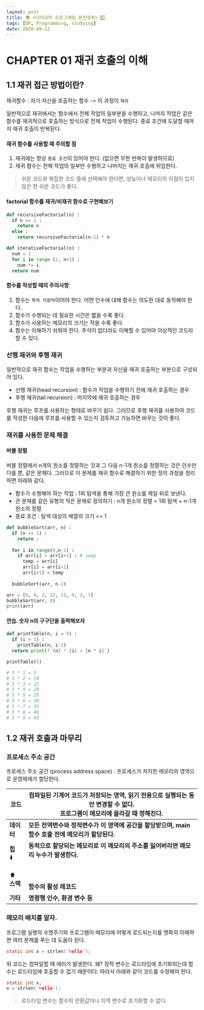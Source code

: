 ```yaml
---
layout: post
title: 📚 <다이내믹 프로그래밍 완전정복> 1️⃣
tags: [DP, Programming, studying]
date: 2020-09-12
---
```


# CHAPTER 01 재귀 호출의 이해

## 1.1 재귀 접근 방법이란?

재귀함수 : 자기 자신을 호출하는 함수 -> 이 과정이 `재귀`

일반적으로 재귀에서는 함수에서 전체 작업의 일부분을 수행하고, 나머지 작업은 같은 함수를 재귀적으로 호출하는 방식으로 전체 작업이 수행된다.
종료 조건에 도달할 때까지 재귀 호출이 반복된다.

#### 재귀 함수를 사용할 때 주의할 점

1. 재귀에는 항상 `종료 조건`이 있어야 한다. (없으면 무한 반복이 발생하므로)
2. 재귀 함수는 전체 작업의 일부만 수행하고 나머지는 재귀 호출에 위임한다.

> 쉬운 코드와 복잡한 코드 중에 선택해야 한다면, 성능이나 메모리의 이점이 있지 않은 한 쉬운 코드가 좋다.

#### factorial 함수를 재귀/비재귀 함수로 구현해보기

```python
def recursiveFactorial(n) :
  if n <= 1 :
    return n
  else :
    return recursiveFactorial(n-1) * n

def iterativeFactorial(n) :
  num = 1
  for i in range (2, n+1) :
    num *= i
  return num
```

#### 함수를 작성할 때의 주의사항

1. 함수는 `목적 지향적`이어야 한다. 어떤 인수에 대해 함수는 의도한 대로 동작해야 한다.
2. 함수가 수행되는 데 필요한 시간은 짧을 수록 좋다.
3. 함수가 사용하는 메모리의 크기는 작을 수록 좋다.
4. 함수는 이해하기 쉬워야 한다. 주석이 없더라도 이해할 수 있어야 이상적인 코드라 할 수 있다.

### 선행 재귀와 후행 재귀

일반적으로 재귀 함수는 작업을 수행하는 부분과 자신을 재귀 호출하는 부분으로 구성되어 있다.
- 선행 재귀(head recursion) : 함수가 작업을 수행하기 전에 재귀 호출하는 경우
- 후행 재귀(tail recursion) : 마지막에 재귀 호출하는 경우

후행 재귀는 루프를 사용하는 형태로 바꾸기 쉽다. 그러므로 후행 재귀를 사용하여 코드를 작성한 다음에 루프를 사용할 수 있는지 검토하고 가능하면 바꾸는 것이 좋다.

### 재귀를 사용한 문제 해결

#### 버블 정렬

버블 정렬에서 n개의 원소를 정렬하는 것과 그 다음 n-1개 원소를 정렬하는 것은 인수만 다를 뿐, 같은 문제다.
그러므로 이 문제를 재귀 함수로 해결하기 위한 정의 과정을 정리하면 아래와 같다.
- 함수가 수행해야 하는 작업 : 1회 탐색을 통해 가장 큰 원소를 제일 뒤로 보낸다.
- 큰 문제를 같은 유형의 작은 문제로 정의하기 : n개 원소의 정렬 = 1회 탐색 + n-1개 원소의 정렬
- 종료 조건 : 탐색 대상의 배열의 크기 <= 1

```python
def bubbleSort(arr, n) :
  if (n <= 1) :
    return ;
  
  for i in range(0,n-1) :
    if arr[i] > arr[i+1] : # swap
      temp = arr[i]
      arr[i] = arr[i+1]
      arr[i+1] = temp
  
  bubbleSort(arr, n-1)

arr = [9, 6, 2, 12, 11, 9, 3, 7]
bubbleSort(arr, 8)
print(arr)
```

#### 연습. 숫자 n의 구구단을 출력해보자

```python
def printTable(n, i = 9) :
  if (i > 1) :
    printTable(n, i-1)
  return print(f'{n} * {i} = {n * i}')

printTable(5)

# 5 * 1 = 5
# 5 * 2 = 10
# 5 * 3 = 15
# 5 * 4 = 20
# 5 * 5 = 25
# 5 * 6 = 30
# 5 * 7 = 35
# 5 * 8 = 40
# 5 * 9 = 45
```

## 1.2 재귀 호출과 마무리

### 프로세스 주소 공간

프로세스 주소 공간 (process address space) : 프로세스가 차지한 메모리의 영역으로 운영체제가 할당한다.

코드 | 컴파일된 기계어 코드가 저장되는 영역, 읽기 전용으로 실행되는 동안 변경할 수 없다. <br> 프로그램이 메모리에 올라갈 때 정해진다.
--- | ---
**데이터** | **모든 전역변수와 정적변수가 이 영역에 공간을 할당받으며, main 함수 호출 전에 메모리가 할당된다.**
**힙** <br>⬇️<br><br>⬆️<br> **스택** | **동적으로 할당되는 메모리로 이 메모리의 주소를 잃어버리면 메모리 누수가 발생한다.** <br><br><br><br> **함수의 활성 레코드**
**기타** | **명령행 인수, 환경 변수 등**

### 메모리 배치를 알자.

프로그램 실행의 수명주기와 프로그램이 메모리에 어떻게 로드되는지를 명확히 이해하면 여러 문제를 푸는 데 도움이 된다.

```c
static int x = strlen('hello');
```

위 코드는 컴파일할 때 에러가 발생한다. 왜? 정적 변수는 로드타임에 초기화되는데 함수는 로드타임에 호출할 수 없기 때문이다.
따라서 아래와 같이 코드를 수정해야 한다.

```c
static int x;
x = strlen('hello');
```

> 로드타임 변수는 함수의 반환값이나 지역 변수로 초기화할 수 없다.